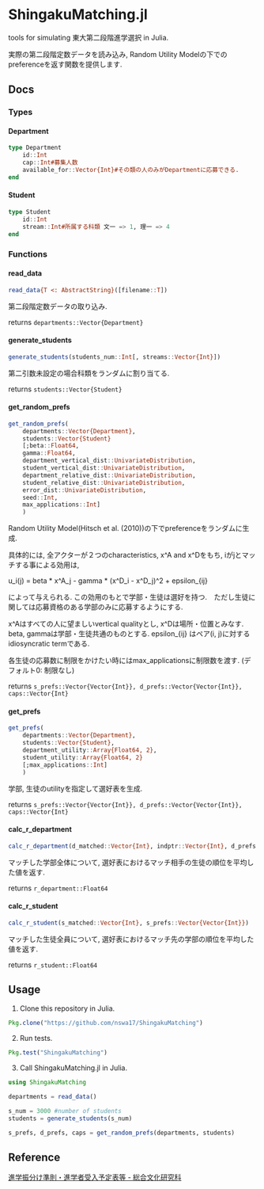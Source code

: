 # ShingakuMatching.jl
tools for simulating 東大第二段階進学選択 in Julia.

実際の第二段階定数データを読み込み, Random Utility Modelの下でのpreferenceを返す関数を提供します.

## Docs

### Types

#### Department
```julia
type Department
    id::Int
    cap::Int#募集人数
    available_for::Vector{Int}#その類の人のみがDepartmentに応募できる.
end
```

#### Student
```julia
type Student
    id::Int
    stream::Int#所属する科類 文一 => 1, 理一 => 4
end
```

### Functions

#### read_data
```julia
read_data{T <: AbstractString}([filename::T])
```

第二段階定数データの取り込み.

returns `departments::Vector{Department}`

#### generate_students
```julia
generate_students(students_num::Int[, streams::Vector{Int}])
```

第二引数未設定の場合科類をランダムに割り当てる.

returns `students::Vector{Student}`

#### get_random_prefs
```julia
get_random_prefs(
    departments::Vector{Department},
    students::Vector{Student}
    [;beta::Float64,
    gamma::Float64,
    department_vertical_dist::UnivariateDistribution,
    student_vertical_dist::UnivariateDistribution,
    department_relative_dist::UnivariateDistribution,
    student_relative_dist::UnivariateDistribution,
    error_dist::UnivariateDistribution,
    seed::Int,
    max_applications::Int]
    )
```

Random Utility Model(Hitsch et al. (2010))の下でpreferenceをランダムに生成.

具体的には, 全アクターが２つのcharacteristics, x^A and x^Dをもち, iがjとマッチする事による効用は,

u_i(j) = beta * x^A_j - gamma * (x^D_i - x^D_j)^2 + epsilon_{ij}

によって与えられる. この効用のもとで学部・生徒は選好を持つ.　ただし生徒に関しては応募資格のある学部のみに応募するようにする.

x^Aはすべての人に望ましいvertical qualityとし, x^Dは場所・位置とみなす. beta, gammaは学部・生徒共通のものとする.
epsilon_{ij} はペア(i, j)に対するidiosyncratic termである.

各生徒の応募数に制限をかけたい時にはmax_applicationsに制限数を渡す. (デフォルト0: 制限なし)

returns `s_prefs::Vector{Vector{Int}}, d_prefs::Vector{Vector{Int}}, caps::Vector{Int}`

#### get_prefs
```julia
get_prefs(
    departments::Vector{Department},
    students::Vector{Student},
    department_utility::Array{Float64, 2},
    student_utility::Array{Float64, 2}
    [;max_applications::Int]
    )
```

学部, 生徒のutilityを指定して選好表を生成.

returns `s_prefs::Vector{Vector{Int}}, d_prefs::Vector{Vector{Int}}, caps::Vector{Int}`

#### calc_r_department
```julia
calc_r_department(d_matched::Vector{Int}, indptr::Vector{Int}, d_prefs::Vector{Vector{Int}})
```

マッチした学部全体について, 選好表におけるマッチ相手の生徒の順位を平均した値を返す.

returns `r_department::Float64`

#### calc_r_student
```julia
calc_r_student(s_matched::Vector{Int}, s_prefs::Vector{Vector{Int}})
```

マッチした生徒全員について, 選好表におけるマッチ先の学部の順位を平均した値を返す.

returns `r_student::Float64`

## Usage

1. Clone this repository in Julia.
```julia
Pkg.clone("https://github.com/nswa17/ShingakuMatching")
```

2. Run tests.
```julia
Pkg.test("ShingakuMatching")
```

3. Call ShingakuMatching.jl in Julia.

```julia
using ShingakuMatching

departments = read_data()

s_num = 3000 #number of students
students = generate_students(s_num)

s_prefs, d_prefs, caps = get_random_prefs(departments, students)
```

## Reference

[進学振分け準則・進学者受入予定表等 - 総合文化研究科](http://www.c.u-tokyo.ac.jp/zenki/news/kyoumu/file/2014/h27_shinfuritebiki.pdf)
